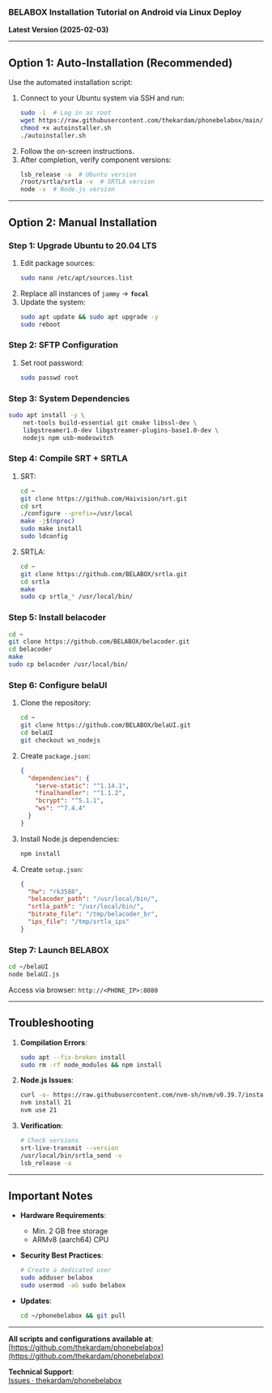 ### **BELABOX Installation Tutorial on Android via Linux Deploy**  
**Latest Version (2025-02-03)**  

---

## **Option 1: Auto-Installation (Recommended)**  
Use the automated installation script:  

1. Connect to your Ubuntu system via SSH and run:  
   ```bash
   sudo -i  # Log in as root
   wget https://raw.githubusercontent.com/thekardam/phonebelabox/main/autoinstaller.sh
   chmod +x autoinstaller.sh
   ./autoinstaller.sh
   ```  
2. Follow the on-screen instructions.  
3. After completion, verify component versions:  
   ```bash
   lsb_release -a  # Ubuntu version
   /root/srtla/srtla -v  # SRTLA version
   node -v  # Node.js version
   ```  

---

## **Option 2: Manual Installation**  

### **Step 1: Upgrade Ubuntu to 20.04 LTS**  
1. Edit package sources:  
   ```bash
   sudo nano /etc/apt/sources.list
   ```  
2. Replace all instances of `jammy` → **`focal`**  
3. Update the system:  
   ```bash
   sudo apt update && sudo apt upgrade -y
   sudo reboot
   ```  

### **Step 2: SFTP Configuration**  
1. Set root password:  
   ```bash
   sudo passwd root
   ```  

### **Step 3: System Dependencies**  
```bash
sudo apt install -y \
    net-tools build-essential git cmake libssl-dev \
    libgstreamer1.0-dev libgstreamer-plugins-base1.0-dev \
    nodejs npm usb-modeswitch
```  

### **Step 4: Compile SRT + SRTLA**  
1. SRT:  
   ```bash
   cd ~
   git clone https://github.com/Haivision/srt.git
   cd srt
   ./configure --prefix=/usr/local
   make -j$(nproc)
   sudo make install
   sudo ldconfig
   ```  

2. SRTLA:  
   ```bash
   cd ~
   git clone https://github.com/BELABOX/srtla.git
   cd srtla
   make
   sudo cp srtla_* /usr/local/bin/
   ```  

### **Step 5: Install belacoder**  
```bash
cd ~
git clone https://github.com/BELABOX/belacoder.git
cd belacoder
make
sudo cp belacoder /usr/local/bin/
```  

### **Step 6: Configure belaUI**  
1. Clone the repository:  
   ```bash
   cd ~
   git clone https://github.com/BELABOX/belaUI.git
   cd belaUI
   git checkout ws_nodejs
   ```  

2. Create `package.json`:  
   ```json
   {
     "dependencies": {
       "serve-static": "^1.14.1",
       "finalhandler": "^1.1.2",
       "bcrypt": "^5.1.1",
       "ws": "^7.4.4"
     }
   }
   ```  

3. Install Node.js dependencies:  
   ```bash
   npm install
   ```  

4. Create `setup.json`:  
   ```json
   {
     "hw": "rk3588",
     "belacoder_path": "/usr/local/bin/",
     "srtla_path": "/usr/local/bin/",
     "bitrate_file": "/tmp/belacoder_br",
     "ips_file": "/tmp/srtla_ips"
   }
   ```  

### **Step 7: Launch BELABOX**  
```bash
cd ~/belaUI
node belaUI.js
```  
Access via browser: `http://<PHONE_IP>:8080`  

---

## **Troubleshooting**  
1. **Compilation Errors**:  
   ```bash
   sudo apt --fix-broken install
   sudo rm -rf node_modules && npm install
   ```  

2. **Node.js Issues**:  
   ```bash
   curl -o- https://raw.githubusercontent.com/nvm-sh/nvm/v0.39.7/install.sh | bash
   nvm install 21
   nvm use 21
   ```  

3. **Verification**:  
   ```bash
   # Check versions
   srt-live-transmit --version
   /usr/local/bin/srtla_send -v
   lsb_release -a
   ```  

---

## **Important Notes**  
- **Hardware Requirements**:  
  - Min. 2 GB free storage  
  - ARMv8 (aarch64) CPU  

- **Security Best Practices**:  
  ```bash
  # Create a dedicated user
  sudo adduser belabox
  sudo usermod -aG sudo belabox
  ```  

- **Updates**:  
  ```bash
  cd ~/phonebelabox && git pull
  ```  

---

**All scripts and configurations available at**:  
[https://github.com/thekardam/phonebelabox](https://github.com/thekardam/phonebelabox)  

**Technical Support**:  
[Issues · thekardam/phonebelabox](https://github.com/thekardam/phonebelabox/issues)
